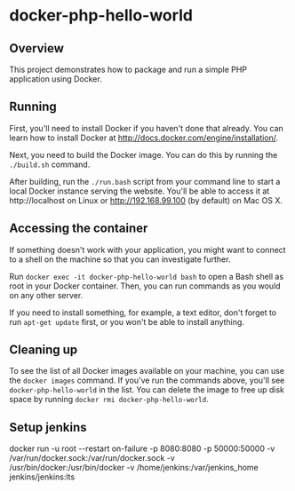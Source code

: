 # docker-php-hello-world

## Overview

This project demonstrates how to package and run a simple PHP application using
Docker.

## Running

First, you'll need to install Docker if you haven't done that already. You can
learn how to install Docker at http://docs.docker.com/engine/installation/.

Next, you need to build the Docker image. You can do this by running the
`./build.sh` command.

After building, run the `./run.bash` script from your command line to start a
local Docker instance serving the website. You'll be able to access it at
http://localhost on Linux or http://192.168.99.100 (by default) on Mac OS X.

## Accessing the container

If something doesn't work with your application, you might want to connect to a
shell on the machine so that you can investigate further.

Run `docker exec -it docker-php-hello-world bash` to open a Bash shell as root
in your Docker container. Then, you can run commands as you would on any other
server.

If you need to install something, for example, a text editor, don't forget to
run `apt-get update` first, or you won't be able to install anything.

## Cleaning up

To see the list of all Docker images available on your machine, you can use the
`docker images` command. If you've run the commands above, you'll see
`docker-php-hello-world` in the list. You can delete the image to free up disk
space by running `docker rmi docker-php-hello-world`.


## Setup jenkins


docker run -u root --restart on-failure -p 8080:8080 -p 50000:50000 -v /var/run/docker.sock:/var/run/docker.sock -v /usr/bin/docker:/usr/bin/docker -v /home/jenkins:/var/jenkins_home jenkins/jenkins:lts



